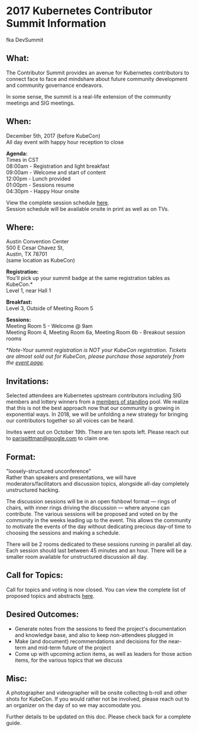 # 2017 Kubernetes Contributor Summit Information  
fka DevSummit

## What:
The Contributor Summit provides an avenue for Kubernetes contributors to connect face to face and mindshare about future community development and community governance endeavors.

In some sense, the summit is a real-life extension of the community meetings and SIG meetings.

## When:
December 5th, 2017 (before KubeCon)  
All day event with happy hour reception to close  

**Agenda:**  
Times in CST   
08:00am - Registration and light breakfast  
09:00am - Welcome and start of content  
12:00pm - Lunch provided  
01:00pm - Sessions resume  
04:30pm - Happy Hour onsite  

View the complete session schedule [here](https://github.com/kubernetes/community/blob/master/community/2017-events/12-contributor-summit/schedule.png).  
Session schedule will be available onsite in print as well as on TVs.

## Where:
Austin Convention Center  
500 E Cesar Chavez St,   
Austin, TX 78701  
(same location as KubeCon)

**Registration:**  
You'll pick up your summit badge at the same registration tables as KubeCon.*  
Level 1, near Hall 1

**Breakfast:**  
Level 3, Outside of Meeting Room 5  

**Sessions:**  
Meeting Room 5 - Welcome @ 9am  
Meeting Room 4, Meeting Room 6a, Meeting Room 6b - Breakout session rooms

*_Note-Your summit registration is NOT your KubeCon registration. Tickets are almost sold out for KubeCon, please purchase those separately from the [event page](http://events.linuxfoundation.org/events/kubecon-and-cloudnativecon-north-america/attend/register)._

## Invitations:
Selected attendees are Kubernetes upstream contributors including SIG members and lottery winners from a [members of standing](https://github.com/kubernetes/community/blob/master/community-membership.md) pool.
We realize that this is not the best approach now that our community is growing in exponential ways. In 2018, we will be unfolding a new strategy for bringing our contributors together so all voices can be heard.

Invites went out on October 19th. There are ten spots left. Please reach out to parispittman@google.com to claim one.

## Format:
"loosely-structured unconference"  
Rather than speakers and presentations, we will have moderators/facilitators and discussion topics, alongside all-day completely unstructured hacking.

The discussion sessions will be in an open fishbowl format — rings of chairs, with inner rings driving the discussion — where anyone can contribute. The various sessions will be proposed and voted on by the community in the weeks leading up to the event. This allows the community to motivate the events of the day without dedicating precious day-of time to choosing the sessions and making a schedule.

There will be 2 rooms dedicated to these sessions running in parallel all day. Each session should last between 45 minutes and an hour. There will be a smaller room available for unstructured discussion all day.

## Call for Topics:
Call for topics and voting is now closed. You can view the complete list of proposed topics and abstracts [here](https://docs.google.com/spreadsheets/d/1miMinwk3Cp_4KV0xj36gIT3XdN4JtDcnAhkLZxG-qCQ/edit?usp=sharing).

## Desired Outcomes:
* Generate notes from the sessions to feed the project's documentation and knowledge base, and also to keep non-attendees plugged in
* Make (and document) recommendations and decisions for the near-term and mid-term future of the project
* Come up with upcoming action items, as well as leaders for those action items, for the various topics that we discuss


## Misc:

A photographer and videographer will be onsite collecting b-roll and other shots for KubeCon. If you would rather not be involved, please reach out to an organizer on the day of so we may accomodate you.  

Further details to be updated on this doc. Please check back for a complete guide.
